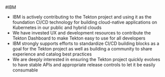 #IBM

- IBM is actively contributing to the Tekton project and using it as the foundation CI/CD technology for building cloud-native applications on Kubernetes in our public and hybrid clouds
- We have invested UX and development resources to contribute the Tekton Dashboard to make Tekton easy to use for all developers
- IBM strongly supports efforts to standardize CI/CD building blocks as a goal for the Tekton project as well as building a community to share experience and catalog best practices
- We are deeply interested in ensuring the Tekton project quickly evolves to have stable APIs and appropriate release controls to let it be easily consumable
